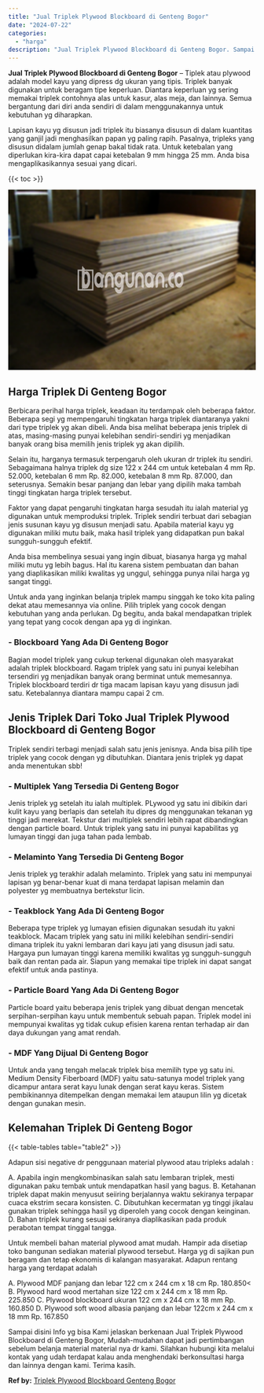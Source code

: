 ```yaml
---
title: "Jual Triplek Plywood Blockboard di Genteng Bogor"
date: "2024-07-22"
categories: 
  - "harga"
description: "Jual Triplek Plywood Blockboard di Genteng Bogor. Sampai disini Info yg bisa Kami jelaskan berkenaan Jual Triplek Plywood Blockboard di Genteng Bogor, Mudah-..."
---
```


**Jual Triplek Plywood Blockboard di Genteng Bogor** – Tiplek atau plywood adalah model kayu yang dipress dg ukuran yang tipis. Triplek banyak digunakan untuk beragam tipe keperluan. Diantara keperluan yg sering memakai triplek contohnya alas untuk kasur, alas meja, dan lainnya. Semua bergantung dari diri anda sendiri di dalam menggunakannya untuk kebutuhan yg diharapkan.

Lapisan kayu yg disusun jadi triplek itu biasanya disusun di dalam kuantitas yang ganjil jadi menghasilkan papan yg paling rapih. Pasalnya, tripleks yang disusun didalam jumlah genap bakal tidak rata. Untuk ketebalan yang diperlukan kira-kira dapat capai ketebalan 9 mm hingga 25 mm. Anda bisa mengaplikasikannya sesuai yang dicari.

{{< toc >}}

![Jual Triplek Plywood Blockboard di Genteng Bogor](/images/jual-triplek-murah-18.png)

## Harga Triplek Di Genteng Bogor

Berbicara perihal harga triplek, keadaan itu terdampak oleh beberapa faktor. Beberapa segi yg mempengaruhi tingkatan harga triplek diantaranya yakni dari type triplek yg akan dibeli. Anda bisa melihat beberapa jenis triplek di atas, masing-masing punyai kelebihan sendiri-sendiri yg menjadikan banyak orang bisa memilih jenis triplek yg akan dipilih.

Selain itu, harganya termasuk terpengaruh oleh ukuran dr triplek itu sendiri. Sebagaimana halnya triplek dg size 122 x 244 cm untuk ketebalan 4 mm Rp. 52.000, ketebalan 6 mm Rp. 82.000, ketebalan 8 mm Rp. 87.000, dan seterusnya. Semakin besar panjang dan lebar yang dipilih maka tambah tinggi tingkatan harga triplek tersebut.

Faktor yang dapat pengaruhi tingkatan harga sesudah itu ialah material yg digunakan untuk memproduksi triplek. Triplek sendiri terbuat dari sebagian jenis susunan kayu yg disusun menjadi satu. Apabila material kayu yg digunakan miliki mutu baik, maka hasil triplek yang didapatkan pun bakal sungguh-sungguh efektif.

Anda bisa membelinya sesuai yang ingin dibuat, biasanya harga yg mahal miliki mutu yg lebih bagus. Hal itu karena sistem pembuatan dan bahan yang diaplikasikan miliki kwalitas yg unggul, sehingga punya nilai harga yg sangat tinggi.

Untuk anda yang inginkan belanja triplek mampu singgah ke toko kita paling dekat atau memesannya via online. Pilih triplek yang cocok dengan kebutuhan yang anda perlukan. Dg begitu, anda bakal mendapatkan triplek yang tepat yang cocok dengan apa yg di inginkan.

### \- Blockboard Yang Ada Di Genteng Bogor

Bagian model triplek yang cukup terkenal digunakan oleh masyarakat adalah triplek blockboard. Ragam triplek yang satu ini punyai kelebihan tersendiri yg menjadikan banyak orang berminat untuk memesannya. Triplek blockboard terdiri dr tiga macam lapisan kayu yang disusun jadi satu. Ketebalannya diantara mampu capai 2 cm.

## Jenis Triplek Dari Toko Jual Triplek Plywood Blockboard di Genteng Bogor

Triplek sendiri terbagi menjadi salah satu jenis jenisnya. Anda bisa pilih tipe triplek yang cocok dengan yg dibutuhkan. Diantara jenis triplek yg dapat anda menentukan sbb!

### \- Multiplek Yang Tersedia Di Genteng Bogor

Jenis triplek yg setelah itu ialah multiplek. PLywood yg satu ini dibikin dari kulit kayu yang berlapis dan setelah itu dipres dg menggunakan tekanan yg tinggi jadi merekat. Tekstur dari multiplek sendiri lebih rapat dibandingkan dengan particle board. Untuk triplek yang satu ini punyai kapabilitas yg lumayan tinggi dan juga tahan pada lembab.

### \- Melaminto Yang Tersedia Di Genteng Bogor

Jenis triplek yg terakhir adalah melaminto. Triplek yang satu ini mempunyai lapisan yg benar-benar kuat di mana terdapat lapisan melamin dan polyester yg membuatnya bertekstur licin.

### \- Teakblock Yang Ada Di Genteng Bogor

Beberapa type triplek yg lumayan efisien digunakan sesudah itu yakni teakblock. Macam triplek yang satu ini miliki kelebihan sendiri-sendiri dimana triplek itu yakni lembaran dari kayu jati yang disusun jadi satu. Hargaya pun lumayan tinggi karena memiliki kwalitas yg sungguh-sungguh baik dan rentan pada air. Siapun yang memakai tipe triplek ini dapat sangat efektif untuk anda pastinya.

### \- Particle Board Yang Ada Di Genteng Bogor

Particle board yaitu beberapa jenis triplek yang dibuat dengan mencetak serpihan-serpihan kayu untuk membentuk sebuah papan. Triplek model ini mempunyai kwalitas yg tidak cukup efisien karena rentan terhadap air dan daya dukungan yang amat rendah.

### \- MDF Yang Dijual Di Genteng Bogor

Untuk anda yang tengah melacak triplek bisa memilih type yg satu ini. Medium Density Fiberboard (MDF) yaitu satu-satunya model triplek yang dicampur antara serat kayu lunak dengan serat kayu keras. Sistem pembikinannya ditempelkan dengan memakai lem ataupun lilin yg dicetak dengan gunakan mesin.

## Kelemahan Triplek Di Genteng Bogor

{{< table-tables table="table2" >}}

Adapun sisi negative dr penggunaan material plywood atau tripleks adalah :

A. Apabila ingin mengkombinasikan salah satu lembaran triplek, mesti digunakan paku tembak untuk mendapatkan hasil yang bagus. B. Ketahanan triplek dapat makin menyusut seiiring berjalannya waktu sekiranya terpapar cuaca ekstrim secara konsisten. C. Dibutuhkan kecermatan yg tinggi jikalau gunakan triplek sehingga hasil yg diperoleh yang cocok dengan keinginan. D. Bahan triplek kurang sesuai sekiranya diaplikasikan pada produk perabotan tempat tinggal tangga.

Untuk membeli bahan material plywood amat mudah. Hampir ada disetiap toko bangunan sediakan material plywood tersebut. Harga yg di sajikan pun beragam dan tetap ekonomis di kalangan masyarakat. Adapun rentang harga yang terdapat adalah

A. Plywood MDF panjang dan lebar 122 cm x 244 cm x 18 cm Rp. 180.850< B. Plywood hard wood mertahan size 122 cm x 244 cm x 18 mm Rp. 225.850 C. Plywood blockboard ukuran 122 cm x 244 cm x 18 mm Rp. 160.850 D. Plywood soft wood albasia panjang dan lebar 122cm x 244 cm x 18 mm Rp. 167.850

Sampai disini Info yg bisa Kami jelaskan berkenaan Jual Triplek Plywood Blockboard di Genteng Bogor, Mudah-mudahan dapat jadi pertimbangan sebelum belanja material material nya dr kami. Silahkan hubungi kita melalui kontak yang udah terdapat kalau anda menghendaki berkonsultasi harga dan lainnya dengan kami. Terima kasih.

**Ref by:** [Triplek Plywood Blockboard Genteng Bogor](https://id.wikipedia.org/wiki/Triplek)
